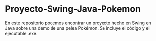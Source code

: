 # Proyecto-Swing-Java-Pokemon
En este repositorio podemos encontrar un proyecto hecho en Swing en Java sobre una demo de una pelea Pokémon. Se incluye el código y el ejecutable .exe.

